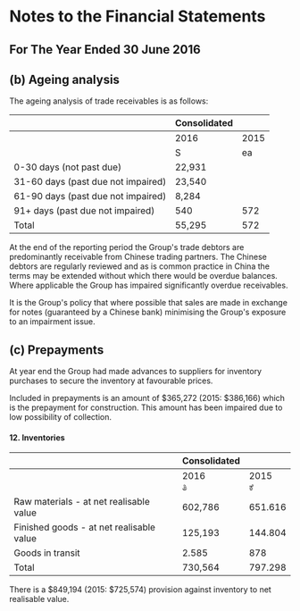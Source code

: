 # Notes to the Financial Statements

## For The Year Ended 30 June 2016

## (b) Ageing analysis

The ageing analysis of trade receivables is as follows:

|                                    | Consolidated |      |
|------------------------------------|--------------|------|
|                                    | 2016         | 2015 |
|                                    | S            | ea   |
| 0-30 days (not past due)           | 22,931       |      |
| 31-60 days (past due not impaired) | 23,540       |      |
| 61-90 days (past due not impaired) | 8,284        |      |
| 91+ days (past due not impaired)   | 540          | 572  |
| Total                              | 55,295       | 572  |

At the end of the reporting period the Group's trade debtors are predominantly receivable from Chinese trading partners. The Chinese debtors are regularly reviewed and as is common practice in China the terms may be extended without which there would be overdue balances. Where applicable the Group has impaired significantly overdue receivables.

It is the Group's policy that where possible that sales are made in exchange for notes (guaranteed by a Chinese bank) minimising the Group's exposure to an impairment issue.

## (c) Prepayments

At year end the Group had made advances to suppliers for inventory purchases to secure the inventory at favourable prices.

Included in prepayments is an amount of \$365,272 (2015: \$386,166) which is the prepayment for construction. This amount has been impaired due to low possibility of collection.

#### 12. Inventories

|                                          | Consolidated |            |
|------------------------------------------|--------------|------------|
|                                          | 2016<br>ತಿ   | 2015<br>ಕೆ |
| Raw materials - at net realisable value  | 602,786      | 651.616    |
| Finished goods - at net realisable value | 125,193      | 144.804    |
| Goods in transit                         | 2.585        | 878        |
| Total                                    | 730,564      | 797.298    |

There is a \$849,194 (2015: \$725,574) provision against inventory to net realisable value.